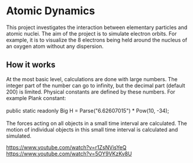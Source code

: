 # Atomic Dynamics
This project investigates the interaction between elementary particles and atomic nuclei.
The aim of the project is to simulate electron orbits.
For example, it is to visualize the 8 electrons being held around the nucleus of an oxygen atom without any dispersion.

## How it works
At the most basic level, calculations are done with large numbers. The integer part of the number can go to infinity, but the decimal part (default 200) is limited.
Physical constants are defined by these numbers.
For example Plank constant: <br><br>
public static readonly Big H = Parse("6.62607015") * Pow(10, -34);<br><br>
The forces acting on all objects in a small time interval are calculated. The motion of individual objects in this small time interval is calculated and simulated.

https://www.youtube.com/watch?v=r1ZsNVisYeQ<br>
https://www.youtube.com/watch?v=5OY9VKzKv8U